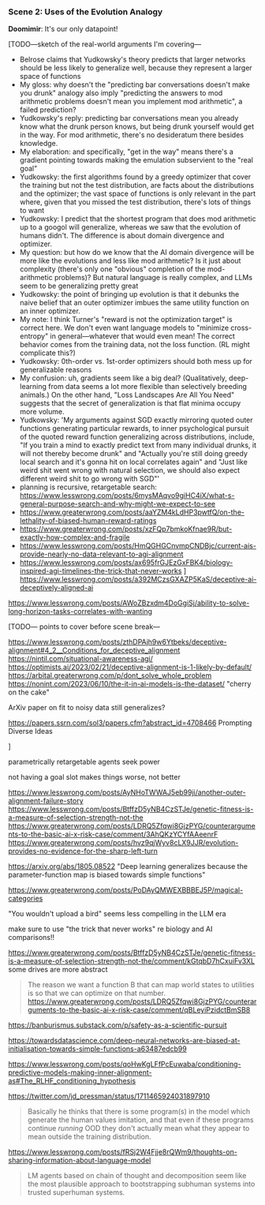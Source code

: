 
### Scene 2: Uses of the Evolution Analogy

**Doomimir**: It's our only datapoint!

[TODO—sketch of the real-world arguments I'm covering—
 * Belrose claims that Yudkowsky's theory predicts that larger networks should be less likely to generalize well, because they represent a larger space of functions
 * My gloss: why doesn't the "predicting bar conversations doesn't make you drunk" analogy also imply "predicting the answers to mod arithmetic problems doesn't mean you implement mod arithmetic", a failed prediction?
 * Yudkowsky's reply: predicting bar conversations mean you already know what the drunk person knows, but being drunk yourself would get in the way. For mod arithmetic, there's no desideratum there besides knowledge.
 * My elaboration: and specifically, "get in the way" means there's a gradient pointing towards making the emulation subservient to the "real goal"
 * Yudkowsky: the first algorithms found by a greedy optimizer that cover the training but not the test distribution, are facts about the distributions and the optimizer; the vast space of functions is only relevant in the part where, given that you missed the test distribution, there's lots of things to want
 * Yudkowsky: I predict that the shortest program that does mod arithmetic up to a googol will generalize, whereas we saw that the evolution of humans didn't. The difference is about domain divergence and optimizer.
 * My question: but how do we know that the AI domain divergence will be more like the evolutions and less like mod arithmetic? Is it just about complexity (there's only one "obvious" completion of the mod-arithmetic problems)? But natural language is really complex, and LLMs seem to be generalizing pretty great
 * Yudkowsky: the point of bringing up evolution is that it debunks the naive belief that an outer optimizer imbues the same utility function on an inner optimizer.
 * My note: I think Turner's "reward is not the optimization target" is correct here. We don't even want language models to "minimize cross-entropy" in general—whatever that would even mean! The correct behavior comes from the training data, not the loss function. (RL might complicate this?)
 * Yudkowsky: 0th-order vs. 1st-order optimizers should both mess up for generalizable reasons
 * My confusion: uh, gradients seem like a big deal? (Qualitatively, deep-learning from data seems a lot more flexible than selectively breeding animals.) On the other hand, "Loss Landscapes Are All You Need" suggests that the secret of generalization is that flat minima occupy more volume.
 * Yudkowsky: 'My arguments against SGD exactly mirroring quoted outer functions generating particular rewards, to inner psychological pursuit of the quoted reward function generalizing across distributions, include, "If you train a mind to exactly predict text from many individual drunks, it will not thereby become drunk" and "Actually you're still doing greedy local search and it's gonna hit on local correlates again" and "Just like weird shit went wrong with natural selection, we should also expect different weird shit to go wrong with SGD"'
 * planning is recursive, retargetable search: https://www.lesswrong.com/posts/6mysMAqvo9giHC4iX/what-s-general-purpose-search-and-why-might-we-expect-to-see
 * https://www.greaterwrong.com/posts/aaYZM4kLdHP3pwtfQ/on-the-lethality-of-biased-human-reward-ratings
 * https://www.greaterwrong.com/posts/xzFQp7bmkoKfnae9R/but-exactly-how-complex-and-fragile
 * https://www.lesswrong.com/posts/HmQGHGCnvmpCNDBjc/current-ais-provide-nearly-no-data-relevant-to-agi-alignment
 * https://www.lesswrong.com/posts/ax695frGJEzGxFBK4/biology-inspired-agi-timelines-the-trick-that-never-works
]
https://www.lesswrong.com/posts/a392MCzsGXAZP5KaS/deceptive-ai-deceptively-aligned-ai

https://www.lesswrong.com/posts/AWoZBzxdm4DoGgiSj/ability-to-solve-long-horizon-tasks-correlates-with-wanting

[TODO— points to cover before scene break—

https://www.lesswrong.com/posts/zthDPAjh9w6Ytbeks/deceptive-alignment#4_2__Conditions_for_deceptive_alignment
https://nintil.com/situational-awareness-agi/
https://optimists.ai/2023/02/21/deceptive-alignment-is-1-likely-by-default/
https://arbital.greaterwrong.com/p/dont_solve_whole_problem
https://nonint.com/2023/06/10/the-it-in-ai-models-is-the-dataset/
"cherry on the cake"

ArXiv paper on fit to noisy data still generalizes?

https://papers.ssrn.com/sol3/papers.cfm?abstract_id=4708466 Prompting Diverse Ideas

]

parametrically retargetable agents seek power

not having a goal slot makes things worse, not better

https://www.lesswrong.com/posts/AyNHoTWWAJ5eb99ji/another-outer-alignment-failure-story
https://www.lesswrong.com/posts/BtffzD5yNB4CzSTJe/genetic-fitness-is-a-measure-of-selection-strength-not-the
https://www.greaterwrong.com/posts/LDRQ5Zfqwi8GjzPYG/counterarguments-to-the-basic-ai-x-risk-case/comment/3AhQKzYCYfAAeenrF
https://www.greaterwrong.com/posts/hvz9qjWyv8cLX9JJR/evolution-provides-no-evidence-for-the-sharp-left-turn

https://arxiv.org/abs/1805.08522 "Deep learning generalizes because the parameter-function map is biased towards simple functions"

https://www.greaterwrong.com/posts/PoDAyQMWEXBBBEJ5P/magical-categories

"You wouldn't upload a bird" seems less compelling in the LLM era

make sure to use "the trick that never works" re biology and AI comparisons!!

https://www.greaterwrong.com/posts/BtffzD5yNB4CzSTJe/genetic-fitness-is-a-measure-of-selection-strength-not-the/comment/kGtqbD7hCxuiFv3XL some drives are more abstract

> The reason we want a function B that can map world states to utilities is so that we can optimize on that number.
https://www.greaterwrong.com/posts/LDRQ5Zfqwi8GjzPYG/counterarguments-to-the-basic-ai-x-risk-case/comment/qBLeyiPzidctBmSB8

https://banburismus.substack.com/p/safety-as-a-scientific-pursuit

https://towardsdatascience.com/deep-neural-networks-are-biased-at-initialisation-towards-simple-functions-a63487edcb99

https://www.lesswrong.com/posts/qoHwKgLFfPcEuwaba/conditioning-predictive-models-making-inner-alignment-as#The_RLHF_conditioning_hypothesis

https://twitter.com/jd_pressman/status/1711465924031897910
> Basically he thinks that there is some program(s) in the model which generate the human values imitation, and that even if these programs continue *running* OOD they don't actually mean what they appear to mean outside the training distribution.

https://www.lesswrong.com/posts/fRSj2W4Fjje8rQWm9/thoughts-on-sharing-information-about-language-model
> LM agents based on chain of thought and decomposition seem like the most plausible approach to bootstrapping subhuman systems into trusted superhuman systems.
